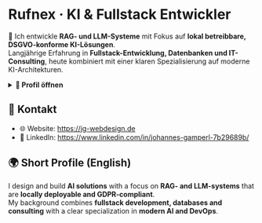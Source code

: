 # Rufnex · KI & Fullstack Entwickler

👋 Ich entwickle **RAG- und LLM-Systeme** mit Fokus auf **lokal betreibbare, DSGVO-konforme KI-Lösungen**.  
Langjährige Erfahrung in **Fullstack-Entwicklung, Datenbanken und IT-Consulting**, heute kombiniert mit einer klaren Spezialisierung auf moderne KI-Architekturen.  

<details>
<summary><strong>🔽 Profil öffnen</strong></summary>

## 🔎 Fokus: KI & moderne Systeme
- 🤖 Retrieval-Augmented Generation (RAG) mit Qdrant, Ollama, LangChain u. a.  
- 🧠 LLM-Integrationen: Prompting, Agenten, Tool-Use, Model Context Protocol (MCP)  
- 🐳 DevOps: Docker/Compose, reproducible Stacks, Monitoring  
- 🧩 Saubere Software-Architekturen: modular, testbar, skalierbar  

<details>
<summary>🛠️ Basis & Breite (aufklappen)</summary>

- 💻 Fullstack: PHP (Laravel, Symfony, Joomla), JavaScript/TypeScript (Vue, Node)  
- 🐬 Datenbanken: MySQL, MariaDB, PostgreSQL, Oracle  
- 🐍 Python: Data, ML, KI-Workflows  
- ⚙️ Weitere Sprachen: C++, R, u. a.  
- 📊 Consulting: Architektur, Skalierung, digitale Strategien  

</details>

<details>
  <summary>🌐 Sprachkenntnisse (aufklappen)</summary>
  <br>
  <div style="margin-left:20px;">
    🇩🇪 Deutsch: Muttersprache<br>
    🇬🇧 Englisch: fließend<br>
    🏔️ Bairisch: fließend 😉<br>
    🇮🇹 Italienisch & 🇫🇷 Französisch: Grundkenntnisse  
  </div>
</details>

</details>

## 📌 Kontakt
- 🌐 Website: https://jg-webdesign.de  
- 💼 LinkedIn: https://www.linkedin.com/in/johannes-gamperl-7b29689b/  

## 🌍 Short Profile (English)

I design and build **AI solutions** with a focus on **RAG- and LLM-systems** that are **locally deployable and GDPR-compliant**.  
My background combines **fullstack development, databases and consulting** with a clear specialization in **modern AI and DevOps**.  
